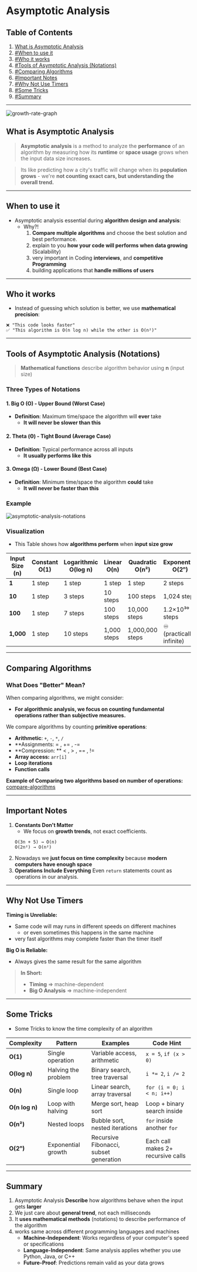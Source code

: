 # Asymptotic Analysis

## Table of Contents

1. [What is Asymptotic Analysis](#what-is-asymptotic-analysis)
2. [#When to use it](#when-to-use-it)
3. [#Who it works](#who-it-works)
4. [#Tools of Asymptotic Analysis (Notations)](#tools-of-asymptotic-analysis-notations)
5. [#Comparing Algorithms](#comparing-algorithms)
6. [#Important Notes](#important-notes)
7. [#Why Not Use Timers](#why-not-use-timers)
8. [#Some Tricks](#some-tricks)
9. [#Summary](#summary)

---

![growth-rate-graph](../attachment/images/growth-rate-graph.svg)

## What is Asymptotic Analysis

> **Asymptotic analysis** is a method to analyze the **performance** of an algorithm by measuring how its **runtime** or **space usage** grows when the input data size increases.

> Its like predicting how a city's traffic will change when its **population grows** - we're **not counting exact cars, but understanding the overall trend.**

---

## When to use it

- Asymptotic analysis essential during **algorithm design and analysis**:
  - Why?!
    1. **Compare multiple algorithms** and choose the best solution and best performance.
    2. explain to you **how your code will performs when data growing** (Scalability)
    3. very important in Coding **interviews**, and **competitive Programming**
    4. building applications that **handle millions of users**

---

## Who it works

- Instead of guessing which solution is better, we use **mathematical precision**:

```
❌ "This code looks faster"
✅ "This algorithm is O(n log n) while the other is O(n²)"
```

---

## Tools of Asymptotic Analysis (Notations)

> **Mathematical functions** describe algorithm behavior using **n** (input size)

### Three Types of Notations

#### **1. Big O (O) - Upper Bound (Worst Case)**

- **Definition**: Maximum time/space the algorithm will **ever** take
  - **It will never be slower than this**

#### **2. Theta (Θ) - Tight Bound (Average Case)**

- **Definition**: Typical performance across all inputs
  - **It usually performs like this**

#### **3. Omega (Ω) - Lower Bound (Best Case)**

- **Definition**: Minimum time/space the algorithm **could** take
  - **It will never be faster than this**

### Example

![asymptotic-analysis-notations](../attachment/images/asymptotic-analysis-notations.svg)

### Visualization

- This Table shows how **algorithms perform** when **input size grow**

| Input Size (n) | Constant O(1) | Logarithmic O(log n) | Linear O(n) | Quadratic O(n²) | Exponential O(2ⁿ)         |
| -------------- | ------------- | -------------------- | ----------- | --------------- | ------------------------- |
| **1**          | 1 step        | 1 step               | 1 step      | 1 step          | 2 steps                   |
| **10**         | 1 step        | 3 steps              | 10 steps    | 100 steps       | 1,024 steps               |
| **100**        | 1 step        | 7 steps              | 100 steps   | 10,000 steps    | 1.2×10³⁰ steps            |
| **1,000**      | 1 step        | 10 steps             | 1,000 steps | 1,000,000 steps | ♾️ (practically infinite) |

---

## Comparing Algorithms

### What Does "Better" Mean?

When comparing algorithms, we might consider:

- **For algorithmic analysis, we focus on counting fundamental operations rather than subjective measures.**

We compare algorithms by counting **primitive operations**:

- **Arithmetic**: `+`, `-`, `*`, `/`
- \*\*Assignments: = , += , -=
- **Compression: ** < , > , == , !=
- **Array access:** `arr[i]`
- **Loop iterations**
- **Function calls**

**Example of Comparing two algorithms based on number of operations:**
[compare-algorithms](../attachment/images/compare-algorithms.svg)

---

## Important Notes

1. **Constants Don't Matter**
   - We focus on **growth trends**, not exact coefficients.
   ```
   O(3n + 5) → O(n)
   O(2n²) → O(n²)
   ```
2. Nowadays we **just focus on time complexity** because **modern computers have enough space**
3. **Operations Include Everything** Even `return` statements count as operations in our analysis.

---

## Why Not Use Timers

**Timing is Unreliable:**

- Same code will may runs in different speeds on different machines
  - or even sometimes this happens in the same machine
- very fast algorithms may complete faster than the timer itself

**Big O is Reliable:**

- Always gives the same result for the same algorithm

> **In Short:**
>
> - **Timing** => machine-dependent
> - **Big O Analysis** => machine-independent

---

## Some Tricks

- Some Tricks to know the time complexity of an algorithm

| **Complexity** | **Pattern**         | **Examples**                           | **Code Hint**                      |
| -------------- | ------------------- | -------------------------------------- | ---------------------------------- |
| **O(1)**       | Single operation    | Variable access, arithmetic            | `x = 5`, `if (x > 0)`              |
| **O(log n)**   | Halving the problem | Binary search, tree traversal          | `i *= 2`, `i /= 2`                 |
| **O(n)**       | Single loop         | Linear search, array traversal         | `for (i = 0; i < n; i++)`          |
| **O(n log n)** | Loop with halving   | Merge sort, heap sort                  | Loop + binary search inside        |
| **O(n²)**      | Nested loops        | Bubble sort, nested iterations         | `for` inside another `for`         |
| **O(2ⁿ)**      | Exponential growth  | Recursive Fibonacci, subset generation | Each call makes 2+ recursive calls |

---

## Summary

1. Asymptotic Analysis **Describe** how algorithms behave when the input gets **larger**
2. We just care about **general trend**, not each milliseconds
3. It **uses mathematical methods** (notations) to describe performance of the algorithm
4. works same across different programming languages and machines
   - **Machine-Independent**: Works regardless of your computer's speed or specifications
   - **Language-Independent**: Same analysis applies whether you use Python, Java, or C++
   - **Future-Proof**: Predictions remain valid as your data grows
